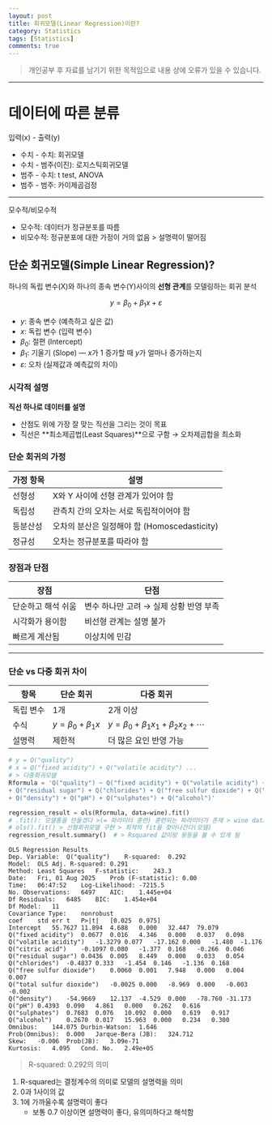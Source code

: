 ```yaml
---
layout: post
title: 회귀모델(Linear Regression)이란?
category: Statistics
tags: [Statistics]
comments: true
---
```


> 개인공부 후 자료를 남기기 위한 목적임으로 내용 상에 오류가 있을 수 있습니다.    

<hr>

# 데이터에 따른 분류

입력(x) - 출력(y)

- 수치 - 수치: 회귀모델
- 수치 - 범주(이진): 로지스틱회귀모델
- 범주 - 수치: t test, ANOVA
- 범주 - 범주: 카이제곱검정

---
모수적/비모수적
- 모수적: 데이터가 정규분포를 따름
- 비모수적: 정규분포에 대한 가정이 거의 없음 > 설명력이 떨어짐


## 단순 회귀모델(Simple Linear Regression)?

하나의 독립 변수(X)와 하나의 종속 변수(Y)사이의 **선형 관계**를 모델링하는 회귀 분석

$$
y = \beta_0 + \beta_1 x + \varepsilon
$$

- $y$: 종속 변수 (예측하고 싶은 값)
- $x$: 독립 변수 (입력 변수)
- $\beta_0$: 절편 (Intercept)
- $\beta_1$: 기울기 (Slope) — $x$가 1 증가할 때 $y$가 얼마나 증가하는지
- $\varepsilon$: 오차 (실제값과 예측값의 차이)



### 시각적 설명

**직선 하나로 데이터를 설명**

- 산점도 위에 가장 잘 맞는 직선을 그리는 것이 목표
- 직선은 **최소제곱법(Least Squares)**으로 구함 → 오차제곱합을 최소화


### 단순 회귀의 가정

| 가정 항목 | 설명                                |
| ----- | --------------------------------- |
| 선형성   | X와 Y 사이에 선형 관계가 있어야 함             |
| 독립성   | 관측치 간의 오차는 서로 독립적이어야 함            |
| 등분산성  | 오차의 분산은 일정해야 함 (Homoscedasticity) |
| 정규성   | 오차는 정규분포를 따라야 함                   |


### 장점과 단점

| 장점         | 단점                      |
| ---------- | ----------------------- |
| 단순하고 해석 쉬움 | 변수 하나만 고려 → 실제 상황 반영 부족 |
| 시각화가 용이함   | 비선형 관계는 설명 불가           |
| 빠르게 계산됨    | 이상치에 민감                 |

---

### 단순 vs 다중 회귀 차이

| 항목    | 단순 회귀                     | 다중 회귀                                              |
| ----- | ------------------------- | -------------------------------------------------- |
| 독립 변수 | 1개                        | 2개 이상                                              |
| 수식    | $y = \beta_0 + \beta_1 x$ | $y = \beta_0 + \beta_1 x_1 + \beta_2 x_2 + \cdots$ |
| 설명력   | 제한적                       | 더 많은 요인 반영 가능                                      |



```python 
# y = Q("quality")
# x = Q("fixed acidity") + Q("volatile acidity") ...  
# > 다중회귀모델 
Rformula = 'Q("quality") ~ Q("fixed acidity") + Q("volatile acidity") + Q("citric acid") \
+ Q("residual sugar") + Q("chlorides") + Q("free sulfur dioxide") + Q("total sulfur dioxide") \
+ Q("density") + Q("pH") + Q("sulphates") + Q("alcohol")'

regression_result = ols(Rformula, data=wine).fit()   
# .fit(): 모델통을 만들겠다 >(= 파라미터 훈련) 훈련되는 파라미터가 존재 > wine data
# ols().fit() > 선형회귀모델 구현 > 최적의 fit을 찾아나간다(모델) 
regression_result.summary()  # > Rsquared 값이랑 등등을 볼 수 있게 됨
```
```
OLS Regression Results
Dep. Variable:	Q("quality")	R-squared:	0.292
Model:	OLS	Adj. R-squared:	0.291
Method:	Least Squares	F-statistic:	243.3
Date:	Fri, 01 Aug 2025	Prob (F-statistic):	0.00
Time:	06:47:52	Log-Likelihood:	-7215.5
No. Observations:	6497	AIC:	1.445e+04
Df Residuals:	6485	BIC:	1.454e+04
Df Model:	11		
Covariance Type:	nonrobust		
coef	std err	t	P>|t|	[0.025	0.975]
Intercept	55.7627	11.894	4.688	0.000	32.447	79.079
Q("fixed acidity")	0.0677	0.016	4.346	0.000	0.037	0.098
Q("volatile acidity")	-1.3279	0.077	-17.162	0.000	-1.480	-1.176
Q("citric acid")	-0.1097	0.080	-1.377	0.168	-0.266	0.046
Q("residual sugar")	0.0436	0.005	8.449	0.000	0.033	0.054
Q("chlorides")	-0.4837	0.333	-1.454	0.146	-1.136	0.168
Q("free sulfur dioxide")	0.0060	0.001	7.948	0.000	0.004	0.007
Q("total sulfur dioxide")	-0.0025	0.000	-8.969	0.000	-0.003	-0.002
Q("density")	-54.9669	12.137	-4.529	0.000	-78.760	-31.173
Q("pH")	0.4393	0.090	4.861	0.000	0.262	0.616
Q("sulphates")	0.7683	0.076	10.092	0.000	0.619	0.917
Q("alcohol")	0.2670	0.017	15.963	0.000	0.234	0.300
Omnibus:	144.075	Durbin-Watson:	1.646
Prob(Omnibus):	0.000	Jarque-Bera (JB):	324.712
Skew:	-0.006	Prob(JB):	3.09e-71
Kurtosis:	4.095	Cond. No.	2.49e+05
```

> R-squared: 0.292의 의미

1. R-squared는 결정계수의 의미로 모델의 설명력을 의미
2. 0과 1사이의 값
3. 1에 가까울수록 설명력이 좋다
    - 보통 0.7 이상이면 설명력이 좋다, 유의미하다고 해석함 